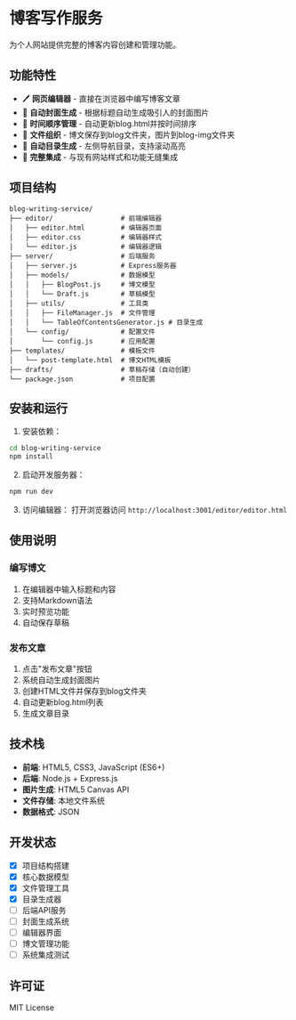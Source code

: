 # 博客写作服务

为个人网站提供完整的博客内容创建和管理功能。

## 功能特性

- 🖊️ **网页编辑器** - 直接在浏览器中编写博客文章
- 🎨 **自动封面生成** - 根据标题自动生成吸引人的封面图片
- 📅 **时间顺序管理** - 自动更新blog.html并按时间排序
- 📁 **文件组织** - 博文保存到blog文件夹，图片到blog-img文件夹
- 📑 **自动目录生成** - 左侧导航目录，支持滚动高亮
- 🎯 **完整集成** - 与现有网站样式和功能无缝集成

## 项目结构

```
blog-writing-service/
├── editor/                 # 前端编辑器
│   ├── editor.html         # 编辑器页面
│   ├── editor.css          # 编辑器样式
│   └── editor.js           # 编辑器逻辑
├── server/                 # 后端服务
│   ├── server.js           # Express服务器
│   ├── models/             # 数据模型
│   │   ├── BlogPost.js     # 博文模型
│   │   └── Draft.js        # 草稿模型
│   ├── utils/              # 工具类
│   │   ├── FileManager.js  # 文件管理
│   │   └── TableOfContentsGenerator.js # 目录生成
│   └── config/             # 配置文件
│       └── config.js       # 应用配置
├── templates/              # 模板文件
│   └── post-template.html  # 博文HTML模板
├── drafts/                 # 草稿存储（自动创建）
└── package.json            # 项目配置
```

## 安装和运行

1. 安装依赖：
```bash
cd blog-writing-service
npm install
```

2. 启动开发服务器：
```bash
npm run dev
```

3. 访问编辑器：
打开浏览器访问 `http://localhost:3001/editor/editor.html`

## 使用说明

### 编写博文
1. 在编辑器中输入标题和内容
2. 支持Markdown语法
3. 实时预览功能
4. 自动保存草稿

### 发布文章
1. 点击"发布文章"按钮
2. 系统自动生成封面图片
3. 创建HTML文件并保存到blog文件夹
4. 自动更新blog.html列表
5. 生成文章目录

## 技术栈

- **前端**: HTML5, CSS3, JavaScript (ES6+)
- **后端**: Node.js + Express.js
- **图片生成**: HTML5 Canvas API
- **文件存储**: 本地文件系统
- **数据格式**: JSON

## 开发状态

- [x] 项目结构搭建
- [x] 核心数据模型
- [x] 文件管理工具
- [x] 目录生成器
- [ ] 后端API服务
- [ ] 封面生成系统
- [ ] 编辑器界面
- [ ] 博文管理功能
- [ ] 系统集成测试

## 许可证

MIT License